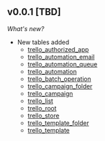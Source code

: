## v0.0.1 [TBD]

_What's new?_

- New tables added
  - [trello_authorized_app](https://hub.steampipe.io/plugins/turbot/trello/tables/trello_authorized_app)
  - [trello_automation_email](https://hub.steampipe.io/plugins/turbot/trello/tables/trello_automation_email)
  - [trello_automation_queue](https://hub.steampipe.io/plugins/turbot/trello/tables/trello_automation_queue)
  - [trello_automation](https://hub.steampipe.io/plugins/turbot/trello/tables/trello_automation)
  - [trello_batch_operation](https://hub.steampipe.io/plugins/turbot/trello/tables/trello_batch_operation)
  - [trello_campaign_folder](https://hub.steampipe.io/plugins/turbot/trello/tables/trello_campaign_folder)
  - [trello_campaign](https://hub.steampipe.io/plugins/turbot/trello/tables/trello_campaign)
  - [trello_list](https://hub.steampipe.io/plugins/turbot/trello/tables/trello_list)
  - [trello_root](https://hub.steampipe.io/plugins/turbot/trello/tables/trello_root)
  - [trello_store](https://hub.steampipe.io/plugins/turbot/trello/tables/trello_store)
  - [trello_template_folder](https://hub.steampipe.io/plugins/turbot/trello/tables/trello_template_folder)
  - [trello_template](https://hub.steampipe.io/plugins/turbot/trello/tables/trello_template)
